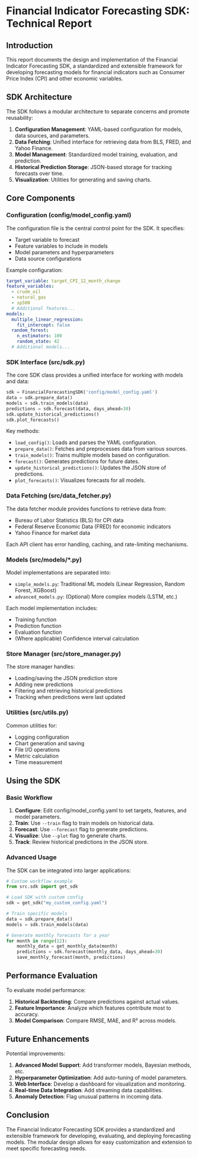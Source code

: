 # Financial Indicator Forecasting SDK: Technical Report

## Introduction

This report documents the design and implementation of the Financial Indicator Forecasting SDK, a standardized and extensible framework for developing forecasting models for financial indicators such as Consumer Price Index (CPI) and other economic variables.

## SDK Architecture

The SDK follows a modular architecture to separate concerns and promote reusability:

1. **Configuration Management**: YAML-based configuration for models, data sources, and parameters.
2. **Data Fetching**: Unified interface for retrieving data from BLS, FRED, and Yahoo Finance.
3. **Model Management**: Standardized model training, evaluation, and prediction.
4. **Historical Prediction Storage**: JSON-based storage for tracking forecasts over time.
5. **Visualization**: Utilities for generating and saving charts.

## Core Components

### Configuration (config/model_config.yaml)

The configuration file is the central control point for the SDK. It specifies:

- Target variable to forecast
- Feature variables to include in models
- Model parameters and hyperparameters
- Data source configurations

Example configuration:

```yaml
target_variable: target_CPI_12_month_change
feature_variables:
  - crude_oil
  - natural_gas
  - sp500
  # Additional features...
models:
  multiple_linear_regression:
    fit_intercept: false
  random_forest:
    n_estimators: 100
    random_state: 42
  # Additional models...
```

### SDK Interface (src/sdk.py)

The core SDK class provides a unified interface for working with models and data:

```python
sdk = FinancialForecastingSDK('config/model_config.yaml')
data = sdk.prepare_data()
models = sdk.train_models(data)
predictions = sdk.forecast(data, days_ahead=30)
sdk.update_historical_predictions()
sdk.plot_forecasts()
```

Key methods:
- `load_config()`: Loads and parses the YAML configuration.
- `prepare_data()`: Fetches and preprocesses data from various sources.
- `train_models()`: Trains multiple models based on configuration.
- `forecast()`: Generates predictions for future dates.
- `update_historical_predictions()`: Updates the JSON store of predictions.
- `plot_forecasts()`: Visualizes forecasts for all models.

### Data Fetching (src/data_fetcher.py)

The data fetcher module provides functions to retrieve data from:

- Bureau of Labor Statistics (BLS) for CPI data
- Federal Reserve Economic Data (FRED) for economic indicators
- Yahoo Finance for market data

Each API client has error handling, caching, and rate-limiting mechanisms.

### Models (src/models/*.py)

Model implementations are separated into:

- `simple_models.py`: Traditional ML models (Linear Regression, Random Forest, XGBoost)
- `advanced_models.py`: (Optional) More complex models (LSTM, etc.)

Each model implementation includes:
- Training function
- Prediction function
- Evaluation function
- (Where applicable) Confidence interval calculation

### Store Manager (src/store_manager.py)

The store manager handles:

- Loading/saving the JSON prediction store
- Adding new predictions
- Filtering and retrieving historical predictions
- Tracking when predictions were last updated

### Utilities (src/utils.py)

Common utilities for:

- Logging configuration
- Chart generation and saving
- File I/O operations
- Metric calculation
- Time measurement

## Using the SDK

### Basic Workflow

1. **Configure**: Edit config/model_config.yaml to set targets, features, and model parameters.
2. **Train**: Use `--train` flag to train models on historical data.
3. **Forecast**: Use `--forecast` flag to generate predictions.
4. **Visualize**: Use `--plot` flag to generate charts.
5. **Track**: Review historical predictions in the JSON store.

### Advanced Usage

The SDK can be integrated into larger applications:

```python
# Custom workflow example
from src.sdk import get_sdk

# Load SDK with custom config
sdk = get_sdk("my_custom_config.yaml")

# Train specific models
data = sdk.prepare_data()
models = sdk.train_models(data)

# Generate monthly forecasts for a year
for month in range(12):
    monthly_data = get_monthly_data(month)
    predictions = sdk.forecast(monthly_data, days_ahead=30)
    save_monthly_forecast(month, predictions)
```

## Performance Evaluation

To evaluate model performance:

1. **Historical Backtesting**: Compare predictions against actual values.
2. **Feature Importance**: Analyze which features contribute most to accuracy.
3. **Model Comparison**: Compare RMSE, MAE, and R² across models.

## Future Enhancements

Potential improvements:

1. **Advanced Model Support**: Add transformer models, Bayesian methods, etc.
2. **Hyperparameter Optimization**: Add auto-tuning of model parameters.
3. **Web Interface**: Develop a dashboard for visualization and monitoring.
4. **Real-time Data Integration**: Add streaming data capabilities.
5. **Anomaly Detection**: Flag unusual patterns in incoming data.

## Conclusion

The Financial Indicator Forecasting SDK provides a standardized and extensible framework for developing, evaluating, and deploying forecasting models. The modular design allows for easy customization and extension to meet specific forecasting needs. 